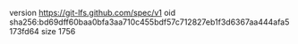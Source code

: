 version https://git-lfs.github.com/spec/v1
oid sha256:bd69dff60baa0bfa3aa710c455bdf57c712827eb1f3d6367aa444afa5173fd64
size 1756

